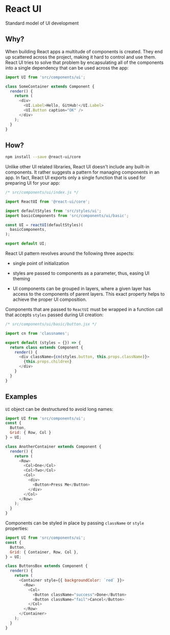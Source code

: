 # React UI

Standard model of UI development


## Why?

When building React apps a multitude of components is created. They end up scattered across the project, making it hard to control and use them. React UI tries to solve that problem by encapsulating all of the components into a single dependency that can be used across the app:

```javascript
import UI from 'src/components/ui';

class SomeContainer extends Component {
  render() {
    return (
      <div>
      	<UI.Label>Hello, GitHub!</UI.Label>
      	<UI.Button caption="OK" />
      </div>
    );
  }
}
```


## How?

```sh
npm install --save @react-ui/core
```

Unlike other UI related libraries, React UI doesn't include any built-in components. It rather suggests a pattern for managing components in an app. In fact, React UI exports only a single function that is used for preparing UI for your app:

```javascript
/* src/components/ui/index.js */

import ReactUI from '@react-ui/core';

import defaultStyles from 'src/styles/ui';
import basicComponents from 'src/components/ui/basic';

const UI = reactUI(defaultStyles)(
  basicComponents,
);

export default UI;
```

React UI pattern revolves around the following three aspects:

  * single point of initialization

  * styles are passed to components as a parameter, thus, easing UI theming

  * UI components can be grouped in layers, where a given layer has access to the components of parent layers. This exact property helps to achieve the proper UI composition.

Components that are passed to `ReactUI` must be wrapped in a function call that accepts `styles` passed during UI creation:

```javascript
/* src/components/ui/basic/button.jsx */

import cn from 'classnames';

export default (styles = {}) => {
  return class extends Component {
    render() {
      <div className={cn(styles.button, this.props.className)}>
        {this.props.children}
      </div>
    }
  }
}
```


## Examples

`UI` object can be destructured to avoid long names:
```javascript
import UI from 'src/components/ui';
const {
  Button,
  Grid: { Row, Col }
} = UI;

class AnotherContainer extends Component {
  render() {
    return (
      <Row>
        <Col>One</Col>
        <Col>Two</Col>
        <Col>
          <div>
            <Button>Press Me</Button>
          </div>
        </Col>
      </Row>
    );
  }
}
```

Components can be styled in place by passing `className` or `style` properties:
```javascript
import UI from 'src/components/ui';
const {
  Button,
  Grid: { Container, Row, Col },
} = UI;

class ButtonsBox extends Component {
  render() {
    return (
      <Container style={{ backgroundColor: `red` }}>
        <Row>
          <Col>
            <Button className="success">Done</Button>
            <Button className="fail">Cancel</Button>
          </Col>
        </Row>
      </Container>
    );
  }
}
```
